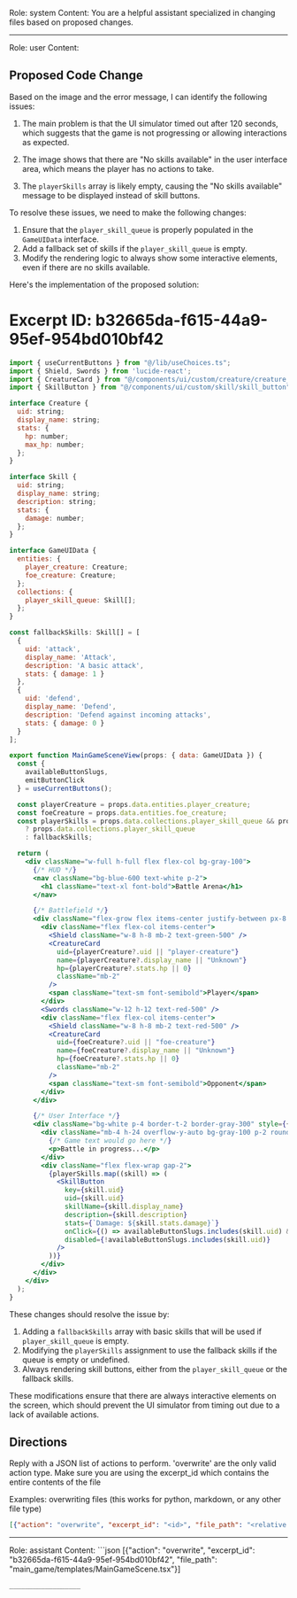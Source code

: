 Role: system
Content: You are a helpful assistant specialized in changing files based on proposed changes.
__________________
Role: user
Content: 
## Proposed Code Change
Based on the image and the error message, I can identify the following issues:

1. The main problem is that the UI simulator timed out after 120 seconds, which suggests that the game is not progressing or allowing interactions as expected.

2. The image shows that there are "No skills available" in the user interface area, which means the player has no actions to take.

3. The `playerSkills` array is likely empty, causing the "No skills available" message to be displayed instead of skill buttons.

To resolve these issues, we need to make the following changes:

1. Ensure that the `player_skill_queue` is properly populated in the `GameUIData` interface.
2. Add a fallback set of skills if the `player_skill_queue` is empty.
3. Modify the rendering logic to always show some interactive elements, even if there are no skills available.

Here's the implementation of the proposed solution:

# Excerpt ID: b32665da-f615-44a9-95ef-954bd010bf42
```jsx main_game/templates/MainGameScene.tsx
import { useCurrentButtons } from "@/lib/useChoices.ts";
import { Shield, Swords } from 'lucide-react';
import { CreatureCard } from "@/components/ui/custom/creature/creature_card";
import { SkillButton } from "@/components/ui/custom/skill/skill_button";

interface Creature {
  uid: string;
  display_name: string;
  stats: {
    hp: number;
    max_hp: number;
  };
}

interface Skill {
  uid: string;
  display_name: string;
  description: string;
  stats: {
    damage: number;
  };
}

interface GameUIData {
  entities: {
    player_creature: Creature;
    foe_creature: Creature;
  };
  collections: {
    player_skill_queue: Skill[];
  };
}

const fallbackSkills: Skill[] = [
  {
    uid: 'attack',
    display_name: 'Attack',
    description: 'A basic attack',
    stats: { damage: 1 }
  },
  {
    uid: 'defend',
    display_name: 'Defend',
    description: 'Defend against incoming attacks',
    stats: { damage: 0 }
  }
];

export function MainGameSceneView(props: { data: GameUIData }) {
  const {
    availableButtonSlugs,
    emitButtonClick
  } = useCurrentButtons();

  const playerCreature = props.data.entities.player_creature;
  const foeCreature = props.data.entities.foe_creature;
  const playerSkills = props.data.collections.player_skill_queue && props.data.collections.player_skill_queue.length > 0
    ? props.data.collections.player_skill_queue
    : fallbackSkills;

  return (
    <div className="w-full h-full flex flex-col bg-gray-100">
      {/* HUD */}
      <nav className="bg-blue-600 text-white p-2">
        <h1 className="text-xl font-bold">Battle Arena</h1>
      </nav>

      {/* Battlefield */}
      <div className="flex-grow flex items-center justify-between px-8 py-4" style={{ maxHeight: '50vh' }}>
        <div className="flex flex-col items-center">
          <Shield className="w-8 h-8 mb-2 text-green-500" />
          <CreatureCard
            uid={playerCreature?.uid || "player-creature"}
            name={playerCreature?.display_name || "Unknown"}
            hp={playerCreature?.stats.hp || 0}
            className="mb-2"
          />
          <span className="text-sm font-semibold">Player</span>
        </div>
        <Swords className="w-12 h-12 text-red-500" />
        <div className="flex flex-col items-center">
          <Shield className="w-8 h-8 mb-2 text-red-500" />
          <CreatureCard
            uid={foeCreature?.uid || "foe-creature"}
            name={foeCreature?.display_name || "Unknown"}
            hp={foeCreature?.stats.hp || 0}
            className="mb-2"
          />
          <span className="text-sm font-semibold">Opponent</span>
        </div>
      </div>

      {/* User Interface */}
      <div className="bg-white p-4 border-t-2 border-gray-300" style={{ minHeight: '30vh' }}>
        <div className="mb-4 h-24 overflow-y-auto bg-gray-100 p-2 rounded">
          {/* Game text would go here */}
          <p>Battle in progress...</p>
        </div>
        <div className="flex flex-wrap gap-2">
          {playerSkills.map((skill) => (
            <SkillButton
              key={skill.uid}
              uid={skill.uid}
              skillName={skill.display_name}
              description={skill.description}
              stats={`Damage: ${skill.stats.damage}`}
              onClick={() => availableButtonSlugs.includes(skill.uid) && emitButtonClick(skill.uid)}
              disabled={!availableButtonSlugs.includes(skill.uid)}
            />
          ))}
        </div>
      </div>
    </div>
  );
}
```

These changes should resolve the issue by:

1. Adding a `fallbackSkills` array with basic skills that will be used if `player_skill_queue` is empty.
2. Modifying the `playerSkills` assignment to use the fallback skills if the queue is empty or undefined.
3. Always rendering skill buttons, either from the `player_skill_queue` or the fallback skills.

These modifications ensure that there are always interactive elements on the screen, which should prevent the UI simulator from timing out due to a lack of available actions.

## Directions
Reply with a JSON list of actions to perform. 'overwrite' are the only valid action type. 
Make sure you are using the excerpt_id which contains the entire contents of the file

Examples:
overwriting files (this works for python, markdown, or any other file type)
```json output_example1
[{"action": "overwrite", "excerpt_id": "<id>", "file_path": "<relative file path>"}]
```

__________________
Role: assistant
Content: ```json
[{"action": "overwrite", "excerpt_id": "b32665da-f615-44a9-95ef-954bd010bf42", "file_path": "main_game/templates/MainGameScene.tsx"}]
```
__________________
